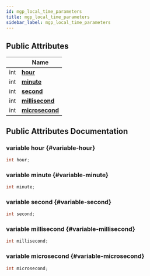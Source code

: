 ```yaml
---
id: mgp_local_time_parameters
title: mgp_local_time_parameters
sidebar_label: mgp_local_time_parameters
---
```


## Public Attributes

|                | Name           |
| -------------- | -------------- |
| int | **[hour](#variable-hour)**  |
| int | **[minute](#variable-minute)**  |
| int | **[second](#variable-second)**  |
| int | **[millisecond](#variable-millisecond)**  |
| int | **[microsecond](#variable-microsecond)**  |

## Public Attributes Documentation

### variable hour {#variable-hour}

```cpp
int hour;
```


### variable minute {#variable-minute}

```cpp
int minute;
```


### variable second {#variable-second}

```cpp
int second;
```


### variable millisecond {#variable-millisecond}

```cpp
int millisecond;
```


### variable microsecond {#variable-microsecond}

```cpp
int microsecond;
```
